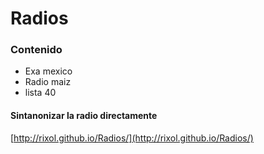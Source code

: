 # Radios

### Contenido
* Exa mexico
* Radio maiz
* lista 40


#### Sintanonizar la radio directamente 

[http://rixol.github.io/Radios/](http://rixol.github.io/Radios/)